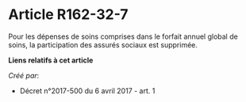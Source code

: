 # Article R162-32-7

Pour les dépenses de soins comprises dans le forfait annuel global de soins, la participation des assurés sociaux est
supprimée.

**Liens relatifs à cet article**

_Créé par_:

  - Décret n°2017-500 du 6 avril 2017 - art. 1
